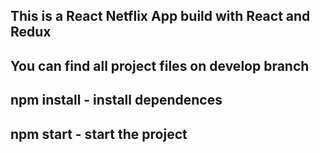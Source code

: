 This is a React Netflix App build with React and Redux
---
You can find all project files on develop branch
---
npm install - install dependences
---
npm start - start the project
---

